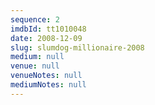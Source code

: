 ```yaml
---
sequence: 2
imdbId: tt1010048
date: 2008-12-09
slug: slumdog-millionaire-2008
medium: null
venue: null
venueNotes: null
mediumNotes: null
---
```


